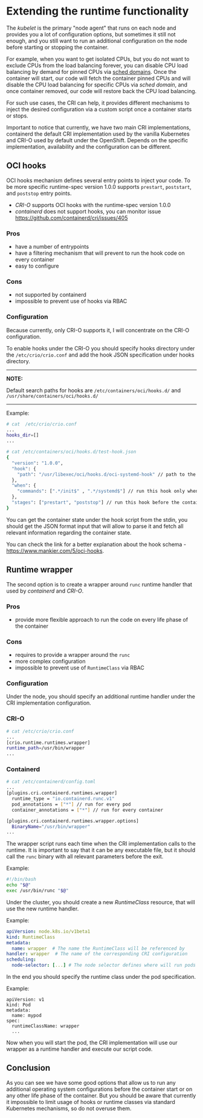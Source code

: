 # Extending the runtime functionality

The *kubelet* is the primary "node agent" that runs on each node and provides you a lot of configuration options, 
but sometimes it still not enough, and you still want to run an additional configuration on the node before starting or 
stopping the container.

For example, when you want to get isolated CPUs, but you do not want to exclude CPUs from the load balancing forever, 
you can disable CPU load balancing by demand for pinned CPUs via [sched domains](https://lwn.net/Articles/80911/).
Once the container will start, our code will fetch the container pinned CPUs and will disable the CPU load balancing for
specific CPUs via *sched domain*, and once container removed, our code will restore back the CPU load balancing.

For such use cases, the CRI can help, it provides different mechanisms to inject the desired configuration via a
custom script once a container starts or stops.

Important to notice that currently, we have two main CRI implementations, containerd the default CRI implementation 
used by the vanilla Kubernetes and CRI-O used by default under the OpenShift.
Depends on the specific implementation, availability and the configuration can be different.

## OCI hooks

OCI hooks mechanism defines several entry points to inject your code. 
To be more specific runtime-spec version 1.0.0 supports `prestart`, `poststart`, and `poststop` entry points.

* *CRI-O* supports OCI hooks with the runtime-spec version 1.0.0
* *containerd* does not support hooks, you can monitor issue https://github.com/containerd/cri/issues/405

### Pros

* have a number of entrypoints
* have a filtering mechanism that will prevent to run the hook code on every container
* easy to configure

### Cons

* not supported by containerd
* impossible to prevent use of hooks via RBAC

### Configuration

Because currently, only CRI-O supports it, I will concentrate on the CRI-O configuration.

To enable hooks under the CRI-O you should specify hooks directory under the `/etc/crio/crio.conf` and
add the hook JSON specification under hooks directory.

---
**NOTE:**

Default search paths for hooks are `/etc/containers/oci/hooks.d/` and `/usr/share/containers/oci/hooks.d/`

---

Example:
```bash
# cat  /etc/crio/crio.conf
...
hooks_dir=[]
...
```

```bash
# cat /etc/containers/oci/hooks.d/test-hook.json
{
  "version": "1.0.0",
  "hook": {
    "path": "/usr/libexec/oci/hooks.d/oci-systemd-hook" // path to the the hook binary
  },
  "when": {
    "commands": [".*/init$" , ".*/systemd$"] // run this hook only when the cmd of the container ends with the init or systemd
  },
  "stages": ["prestart", "poststop"] // run this hook before the container starts and after the container stops
}
```

You can get the container state under the hook script from the stdin, you should get the JSON format input that will allow
to parse it and fetch all relevant information regarding the container state.

You can check the link for a better explanation about the hook schema - https://www.mankier.com/5/oci-hooks.

## Runtime wrapper

The second option is to create a wrapper around `runc` runtime handler that used by *containerd* and *CRI-O*.

### Pros

* provide more flexible approach to run the code on every life phase of the container

### Cons

* requires to provide a wrapper around the `runc`
* more complex configuration
* impossible to prevent use of `RuntimeClass` via RBAC

### Configuration

Under the node, you should specify an additional runtime handler under the CRI implementation configuration.

### CRI-O

```bash
# cat /etc/crio/crio.conf
...
[crio.runtime.runtimes.wrapper]
runtime_path=/usr/bin/wrapper
...
```

### Containerd

```bash
# cat /etc/containerd/config.toml
...
[plugins.cri.containerd.runtimes.wrapper]
  runtime_type = "io.containerd.runc.v1"
  pod_annotations = ["*"] // run for every pod
  container_annotations = ["*"] // run for every container

[plugins.cri.containerd.runtimes.wrapper.options]
  BinaryName="/usr/bin/wrapper"
...
```

The wrapper script runs each time when the CRI implementation calls to the runtime.
It is important to say that it can be any executable file, but it should call the `runc` binary with all 
relevant parameters before the exit.

Example:

```bash
#!/bin/bash
echo "$@"
exec /usr/bin/runc "$@"
```

Under the cluster, you should create a new *RuntimeClass* resource, that will use the new runtime handler.

Example:

```yaml
apiVersion: node.k8s.io/v1beta1
kind: RuntimeClass
metadata:
  name: wrapper  # The name the RuntimeClass will be referenced by
handler: wrapper  # The name of the corresponding CRI configuration
scheduling:
  node-selector: [...] # The node selector defines where will run pods that are using this runtimeclass
```

In the end you should specify the runtime class under the pod specification.

Example:

```
apiVersion: v1
kind: Pod
metadata:
  name: mypod
spec:
  runtimeClassName: wrapper
  ...
```

Now when you will start the pod, the CRI implementation will use our wrapper as a runtime handler and execute our script
code.

## Conclusion

As you can see we have some good options that allow us to run any additional operating system configurations before the
container start or on any other life phase of the container. But you should be aware that currently it impossible to
limit usage of hooks or runtime classes via standard Kubernetes mechanisms, so do not overuse them.
